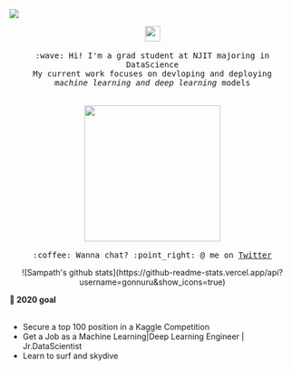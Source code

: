 ![](https://visitor-badge.glitch.me/badge?page_id=gonnuru.gonnuru)

<p align="center">
  <img src="https://user-images.githubusercontent.com/5679180/79618120-0daffb80-80be-11ea-819e-d2b0fa904d07.gif" width="27px">
  <br><br>
  <samp>
    :wave: Hi! I'm a grad student at NJIT majoring in DataScience
    <br>My current work focuses on devloping and deploying
      <br><em>machine learning and deep learning</em> models
    <br><br><br>
    <img src="https://i.imgur.com/kdKhgx6.gif" width="240px" align="center">
    <br><br>:coffee: Wanna chat? :point_right: @ me on <a href="https://twitter.com/GonnuruSampath">Twitter</a>
  </samp>
</p>

<p align="center">![Sampath's github stats](https://github-readme-stats.vercel.app/api?username=gonnuru&show_icons=true)</p>

**:telescope: 2020 goal**<br><br>
- Secure a top 100 position in a Kaggle Competition
- Get a Job as a Machine Learning|Deep Learning Engineer | Jr.DataScientist
- Learn to surf and skydive
